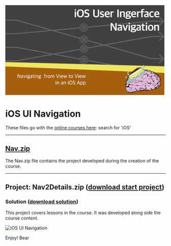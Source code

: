<img src="https://raw.githubusercontent.com/bearc0025/onlineCourses/main/iOSUINav/icon.png" alt="iOS UI Navigation" style="width:500px;"/>

# iOS UI Navigation

These files go with the [online courses here](https://amzn.to/3p0yrZk): search for 'iOS'

<hr/>

## [Nav.zip](https://github.com/bearc0025/onlineCourses/raw/main/iOSUINav/Nav.zip)

The Nav.zip file contains the project developed during the creation of the course.

<hr/>

## Project: Nav2Details.zip ([download start project](https://github.com/bearc0025/onlineCourses/raw/main/iOSUINav/Nav2Details.zip))

### Solution ([download solution](https://github.com/bearc0025/onlineCourses/raw/main/iOSUINav/Nav2Details_end.zip))

This project covers lessons in the course. It was developed along side the course content.

<img src="https://s3.amazonaws.com/CAPS-SSE/soju/855e/2f4c4214-992c-47b0-91e2-5f53ffdfba31/SOJU_IMAGE?versionId=l8GC8SGKsJADvFaLBvYI90jYPXAxA2M7&X-Amz-Algorithm=AWS4-HMAC-SHA256&X-Amz-Date=20220810T201052Z&X-Amz-SignedHeaders=host&X-Amz-Expires=7200&X-Amz-Credential=AKIAWBV6LQ4QPLOTC37V%2F20220810%2Fus-east-1%2Fs3%2Faws4_request&X-Amz-Signature=1e85a1db8dce7afc6a6feab9726a3d18f31ad93ecf002791e8ec965d21112d20" alt="iOS UI Navigation" style="width:400px;"/>

Enjoy!
Bear

